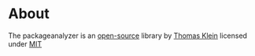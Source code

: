 # About
The packageanalyzer is an [open-source](https://github.com/tmkn/packageanalyzer) library by [Thomas Klein](https://twitter.com/tmkndev) licensed under [MIT](https://opensource.org/licenses/MIT)